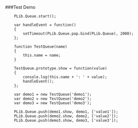 ###Test Demo

        PLib.Queue.start();
        
        var handleEvent = function()
        {
        	setTimeout(PLib.Queue.pop.bind(PLib.Queue), 2000);	
        };
        
        function TestQueue(name)
        {
        	this.name = name;	
        }
        
        TestQueue.prototype.show = function(value)
        {
        	console.log(this.name + ': ' + value);
        	handleEvent();
        };
        
        var demo1 = new TestQueue('demo1');
        var demo2 = new TestQueue('demo2');
        var demo3 = new TestQueue('demo3');
        
        PLib.Queue.push(demo1.show, demo1, ['value1']);
        PLib.Queue.push(demo2.show, demo2, ['value2']);
        PLib.Queue.push(demo3.show, demo3, ['value3']);
